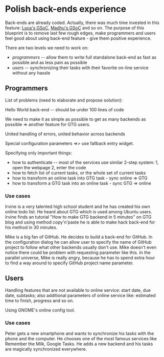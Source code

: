 # Polish back-ends experience

Back-ends are already coded. Actually, there was much time invested in
this feature: [Luca's GSoC](../../../gsoc/2010/invernizzi/portfolio),
[Madhu's GSoC](../../../gsoc/2011/Madhu) and so on. The
purpose of this blueprint is to remove last few rough edges, make
programmers and users feel good about using back-end feature - give them
positive experience.

There are two levels we need to work on:

- *programmers* -- allow them to write full standalone back-end as
  fast as possible and as less pain as possible
- *users* -- synchronizing their tasks with their favorite on-line
  service without any hassle

## Programmers

List of problems (need to elaborate and propose solution):

Hello World back-end -- should be under 100 lines of code

We need to make it as simple as possible to get as many backends as
possible => another feature for GTG users.

United handling of errors, united behavior across backends

Special configuration parameters =>\> use fallback entry widget.

Specifying only important things:

- how to authenticate -- most of the services use similar 2-step
  system: 1, open the webpage 2, enter the code
- how to fetch list of current tasks, or the whole set of current
  tasks
- how to transform an online task into GTG task - sync online => GTG
- how to transform a GTG task into an online task - sync GTG => online

### Use cases

Irvine is a very talented high school student and he has created his own
online todo list. He heard about GTG which is used among Ubuntu users.
Irvine finds an tutorial "How to make GTG backend in 5 minutes" on GTG
blog and using method copy'n'paste he is able to make hack back-end for
his method in 30 minutes.

Mike is a big fan of GitHub. He decides to build a back-end
for GitHub. In the configuration dialog he can allow user to
specify the name of GitHub project to follow what other
backends usually don't use. Mike doesn't even notice there could be
problem with requesting parameter like this. In the parallel universe,
Mike is really angry, because he has to spend extra hour to find a way
around to specify GitHub project name parameter.

## Users

Handling features that are not available to online service: start date,
due date, subtasks; also additional parameters of online service like:
estimated time to finish, progress and so on.

Using GNOME's online config tool.

### Use cases

Peter gets a new smartphone and wants to synchronize his tasks with the
phone and the computer. He chooses one of the most famous services like
Remember the Milk, Google Tasks. He adds a new backend and his tasks are
magically synchronized everywhere.

